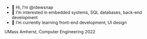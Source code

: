 - 👋 Hi, I’m @rdewsnap
- 👀 I’m interested in embedded systems, SQL databases, back-end development
- 🌱 I’m currently learning front-end development, UI design

UMass Amherst, Computer Engineering 2022
